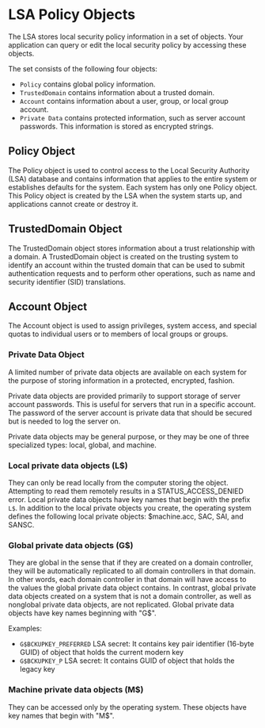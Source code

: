 # LSA Policy Objects

The LSA stores local security policy information in a set of objects. Your application can query or edit the local security policy by accessing these objects.

The set consists of the following four objects:

* `Policy` contains global policy information.
* `TrustedDomain` contains information about a trusted domain.
* `Account` contains information about a user, group, or local group account.
* `Private Data` contains protected information, such as server account passwords. This information is stored as encrypted strings.

## Policy Object

The Policy object is used to control access to the Local Security Authority (LSA) database and contains information that applies to the entire system or establishes defaults for the system. Each system has only one Policy object. This Policy object is created by the LSA when the system starts up, and applications cannot create or destroy it.

## TrustedDomain Object

The TrustedDomain object stores information about a trust relationship with a domain. A TrustedDomain object is created on the trusting system to identify an account within the trusted domain that can be used to submit authentication requests and to perform other operations, such as name and security identifier (SID) translations.

## Account Object

The Account object is used to assign privileges, system access, and special quotas to individual users or to members of local groups or groups.

### Private Data Object

A limited number of private data objects are available on each system for the purpose of storing information in a protected, encrypted, fashion.

Private data objects are provided primarily to support storage of server account passwords. This is useful for servers that run in a specific account. The password of the server account is private data that should be secured but is needed to log the server on.

Private data objects may be general purpose, or they may be one of three specialized types: local, global, and machine.

### Local private data objects (L$)

They can only be read locally from the computer storing the object. Attempting to read them remotely results in a STATUS_ACCESS_DENIED error. Local private data objects have key names that begin with the prefix `L$`. In addition to the local private objects you create, the operating system defines the following local private objects: $machine.acc, SAC, SAI, and SANSC.

### Global private data objects (G$)

They are global in the sense that if they are created on a domain controller, they will be automatically replicated to all domain controllers in that domain. In other words, each domain controller in that domain will have access to the values the global private data object contains. In contrast, global private data objects created on a system that is not a domain controller, as well as nonglobal private data objects, are not replicated. Global private data objects have key names beginning with "G$".

Examples:
* `G$BCKUPKEY_PREFERRED` LSA secret: It contains key pair identifier (16-byte GUID) of object that holds the current modern key
* `G$BCKUPKEY_P` LSA secret: It contains GUID of object that holds the legacy key

### Machine private data objects (M$)

They can be accessed only by the operating system. These objects have key names that begin with "M$".

